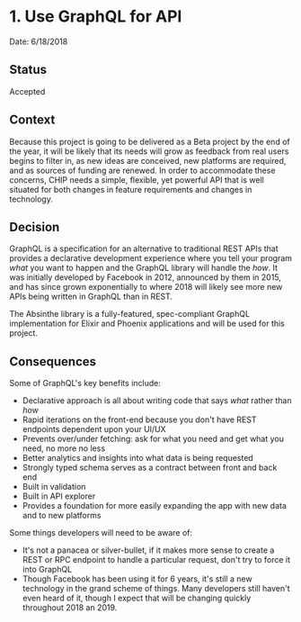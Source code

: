 # 1. Use GraphQL for API
Date: 6/18/2018

## Status
Accepted

## Context
Because this project is going to be delivered as a Beta project by the end of the year, it will be likely that its needs will grow as feedback from real users begins to filter in, as new ideas are conceived, new platforms are required, and as sources of funding are renewed. In order to accommodate these concerns, CHIP needs a simple, flexible, yet powerful API that is well situated for both changes in feature requirements and changes in technology. 

## Decision
GraphQL is a specification for an alternative to traditional REST APIs that provides a declarative development experience where you tell your program _what_ you want to happen and the GraphQL library will handle the _how_. It was initially developed by Facebook in 2012, announced by them in 2015, and has since grown exponentially to where 2018 will likely see more new APIs being written in GraphQL than in REST. 

The Absinthe library is a fully-featured, spec-compliant GraphQL implementation for Elixir and Phoenix applications and will be used for this project.

## Consequences
Some of GraphQL's key benefits include:

- Declarative approach is all about writing code that says _what_ rather than _how_
- Rapid iterations on the front-end because you don't have REST endpoints dependent upon your UI/UX
- Prevents over/under fetching: ask for what you need and get what you need, no more no less
- Better analytics and insights into what data is being requested
- Strongly typed schema serves as a contract between front and back end
- Built in validation
- Built in API explorer
- Provides a foundation for more easily expanding the app with new data and to new platforms

Some things developers will need to be aware of:

- It's not a panacea or silver-bullet, if it makes more sense to create a REST or RPC endpoint to handle a particular request, don't try to force it into GraphQL
- Though Facebook has been using it for 6 years, it's still a new technology in the grand scheme of things. Many developers still haven't even heard of it, though I expect that will be changing quickly throughout 2018 an 2019.


